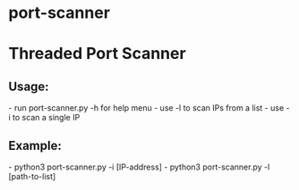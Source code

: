# port-scanner

<h1> Threaded Port Scanner </h1>

<h2> Usage: </h2>
- run port-scanner.py -h for help menu
- use -l to scan IPs from a list
- use -i to scan a single IP


<h2> Example: </h2>
- python3 port-scanner.py -i [IP-address]
- python3 port-scanner.py -l [path-to-list]
